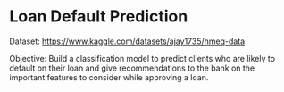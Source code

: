 # Loan Default Prediction 

Dataset: https://www.kaggle.com/datasets/ajay1735/hmeq-data 

Objective: Build a classification model to predict clients who are likely to default on their loan and give
recommendations to the bank on the important features to consider while approving a loan.

